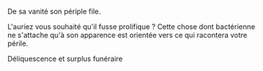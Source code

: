 De sa vanité son périple file.

L'auriez vous souhaité qu'il fusse prolifique ? Cette chose dont bactérienne ne s'attache qu'à son apparence est orientée vers ce qui racontera votre périle.

Déliquescence et surplus funéraire
